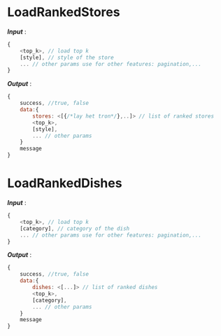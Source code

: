 # LoadRankedStores

***Input*** : 

```js
{
    <top_k>, // load top k
  	[style], // style of the store
    ... // other params use for other features: pagination,...
}
```



***Output*** :

```js
{
    success, //true, false
    data:{
        stores: <[{/*lay het tron*/},..]> // list of ranked stores
        <top_k>,
       	[style],
        ... // other params
    }
    message
}
```

# LoadRankedDishes

***Input*** : 

```js
{
    <top_k>, // load top k
  	[category], // category of the dish
    ... // other params use for other features: pagination,...
}
```



***Output*** :

```js
{
    success, //true, false
    data:{
        dishes: <[...]> // list of ranked dishes
        <top_k>,
       	[category],
        ... // other params
    }
    message
}
```



